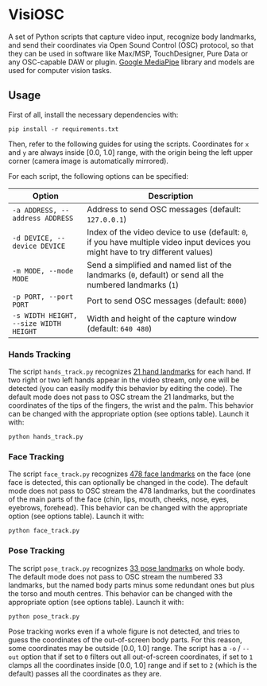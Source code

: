 # VisiOSC

A set of Python scripts that capture video input, recognize body landmarks, and send their coordinates via Open Sound Control (OSC) protocol, so that they can be used in software like Max/MSP, TouchDesigner, Pure Data or any OSC-capable DAW or plugin.
[Google MediaPipe](https://ai.google.dev/edge/mediapipe/solutions/guide) library and models are used for computer vision tasks.

## Usage

First of all, install the necessary dependencies with:

`pip install -r requirements.txt`

Then, refer to the following guides for using the scripts.
Coordinates for `x` and `y` are always inside [0.0, 1.0] range, with the origin being the left upper corner (camera image is automatically mirrored).

For each script, the following options can be specified:

| Option                         | Description                                      |
|--------------------------------|--------------------------------------------------|
| `-a ADDRESS, --address ADDRESS`| Address to send OSC messages (default: `127.0.0.1`) |
| `-d DEVICE, --device DEVICE`   | Index of the video device to use (default: `0`, if you have multiple video input devices you might have to try different values)  |
| `-m MODE, --mode MODE`         | Send a simplified and named list of the landmarks (`0`, default) or send all the numbered landmarks (`1`)     |
| `-p PORT, --port PORT`         | Port to send OSC messages (default: `8000`)     |
| `-s WIDTH HEIGHT, --size WIDTH HEIGHT` | Width and height of the capture window (default: `640 480`) |

### Hands Tracking

The script `hands_track.py` recognizes [21 hand landmarks](https://ai.google.dev/edge/mediapipe/solutions/vision/hand_landmarker/index#models) for each hand. If two right or two left hands appear in the video stream, only one will be detected (you can easily modify this behavior by editing the code). The default mode does not pass to OSC stream the 21 landmarks, but the coordinates of the tips of the fingers, the wrist and the palm. This behavior can be changed with the appropriate option (see options table). Launch it with:

`python hands_track.py`

### Face Tracking

The script `face_track.py` recognizes [478 face landmarks](https://storage.googleapis.com/mediapipe-assets/documentation/mediapipe_face_landmark_fullsize.png) on the face (one face is detected, this can optionally be changed in the code). The default mode does not pass to OSC stream the 478 landmarks, but the coordinates of the main parts of the face (chin, lips, mouth, cheeks, nose, eyes, eyebrows, forehead). This behavior can be changed with the appropriate option (see options table). Launch it with:

`python face_track.py`

### Pose Tracking

The script `pose_track.py` recognizes [33 pose landmarks](https://ai.google.dev/edge/mediapipe/solutions/vision/pose_landmarker#pose_landmarker_model) on whole body. The default mode does not pass to OSC stream the numbered 33 landmarks, but the named body parts minus some redundant ones but plus the torso and mouth centres. This behavior can be changed with the appropriate option (see options table). Launch it with:

`python pose_track.py`

Pose tracking works even if a whole figure is not detected, and tries to guess the coordinates of the out-of-screen body parts. For this reason, some coordinates may be outside [0.0, 1.0] range. The script has a `-o` / `--out` option that if set to `0` filters out all out-of-screen coordinates, if set to `1` clamps all the coordinates inside [0.0, 1.0] range and if set to `2` (which is the default) passes all the coordinates as they are.
